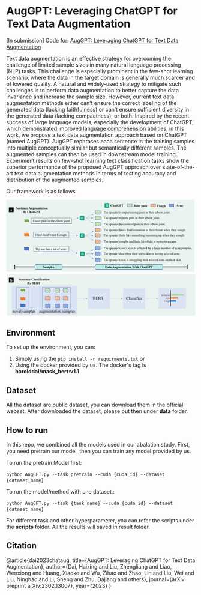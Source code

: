 # AugGPT: Leveraging ChatGPT for Text Data Augmentation
\[In submission\] Code for: [AugGPT: Leveraging ChatGPT for Text Data Augmentation](https://arxiv.org/abs/2302.13007)

Text data augmentation is an effective strategy for overcoming the challenge of limited sample sizes in many natural language processing (NLP) tasks. This challenge is especially prominent in the few-shot learning scenario, where the data in the target domain is generally much scarcer and of lowered quality. A natural and widely-used strategy to mitigate such challenges is to perform data augmentation to better capture the data invariance and increase the sample size. However, current text data augmentation methods either can’t ensure the correct labeling of the generated data (lacking faithfulness) or can’t ensure sufficient diversity in the generated data (lacking compactness), or both. Inspired by the recent success of large language models, especially the development of ChatGPT, which demonstrated improved language comprehension abilities, in this work, we propose a text data augmentation approach based on ChatGPT (named AugGPT). AugGPT rephrases each sentence in the training samples into multiple conceptually similar but semantically different samples. The augmented samples can then be used in downstream model training. Experiment results on few-shot learning text classification tasks show the superior performance of the proposed AugGPT approach over state-of-the-art text data augmentation methods in terms of testing accuracy and distribution of the augmented samples.


Our framework is as follows.

<img src="fig/f1.png" width=700></img>

## Environment

To set up the environment, you can:
1. Simply using the `pip install -r requirments.txt`  or 
2. Using the docker provided by us. The docker's tag is **harolddai/mask_bert:v1.1**

## Dataset 
All the dataset are public dataset, you can download them in the official webset. After downloaded the dataset, please put then under **data** folder.

## How to run

In this repo, we combined all the models used in our abalation study. First, you need pretrain our model, then you can train any model provided by us. 

To run the pretrain Model first:

    python AugGPT.py --task pretrain --cuda {cuda_id} --dataset {dataset_name}  

To run the model/method with one dataset.:
    
    python AugGPT.py --task {task_name} --cuda {cuda_id} --dataset {dataset_name} 

For different task and other hyperparameter, you can refer the scripts under the **scripts** folder. All the results will saved in result folder. 

## Citation
@article{dai2023chataug,
  title={AugGPT: Leveraging ChatGPT for Text Data Augmentation},
  author={Dai, Haixing and Liu, Zhengliang and Liao, Wenxiong and Huang, Xiaoke and Wu, Zihao and Zhao, Lin and Liu, Wei and Liu, Ninghao and Li, Sheng and Zhu, Dajiang and others},
  journal={arXiv preprint arXiv:2302.13007},
  year={2023}
}

